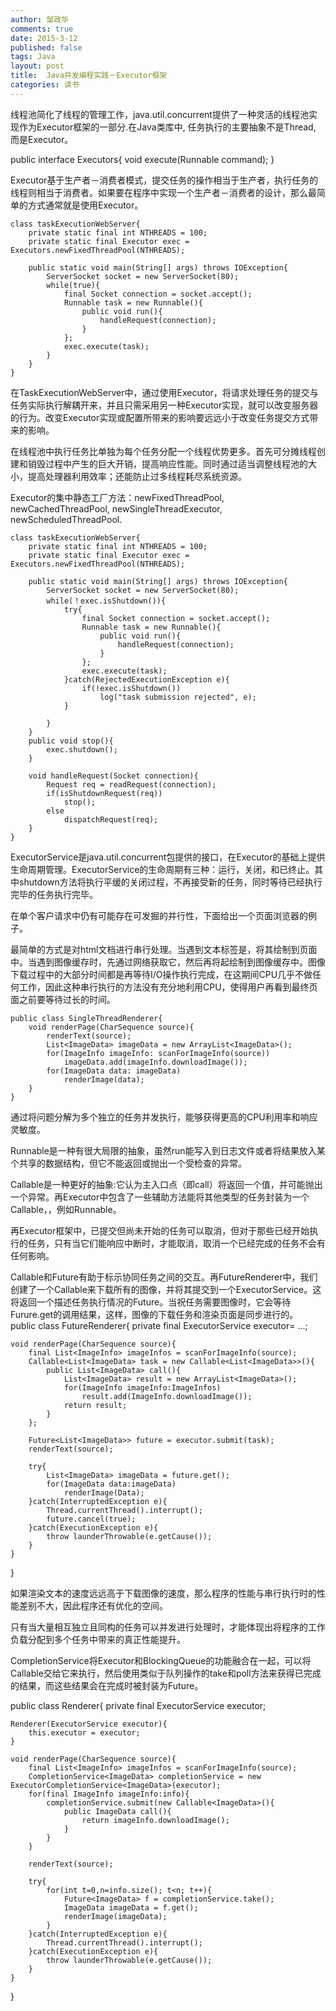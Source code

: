 ```yaml
---
author: 邹政华
comments: true
date: 2015-3-12
published: false 
tags: Java
layout: post
title:  Java并发编程实践－Executor框架
categories: 读书 
---
```



线程池简化了线程的管理工作，java.util.concurrent提供了一种灵活的线程池实现作为Executor框架的一部分.在Java类库中, 任务执行的主要抽象不是Thread, 而是Executor。

public interface Executors{
	void execute(Runnable command);
}

Executor基于生产者－消费者模式，提交任务的操作相当于生产者，执行任务的线程则相当于消费者。如果要在程序中实现一个生产者－消费者的设计，那么最简单的方式通常就是使用Executor。

	class taskExecutionWebServer{
		private static final int NTHREADS = 100;
		private static final Executor exec =  Executors.newFixedThreadPool(NTHREADS);

		public static void main(String[] args) throws IOException{
			ServerSocket socket = new ServerSocket(80);
			while(true){
				final Socket connection = socket.accept();
				Runnable task = new Runnable(){
					public void run(){
						handleRequest(connection);
					}
				};
				exec.execute(task);
			}
		}
	}

在TaskExecutionWebServer中，通过使用Executor，将请求处理任务的提交与任务实际执行解耦开来，并且只需采用另一种Executor实现，就可以改变服务器的行为。改变Executor实现或配置所带来的影响要远远小于改变任务提交方式带来的影响。

在线程池中执行任务比单独为每个任务分配一个线程优势更多。首先可分摊线程创建和销毁过程中产生的巨大开销，提高响应性能。同时通过适当调整线程池的大小，提高处理器利用效率；还能防止过多线程耗尽系统资源。

Executor的集中静态工厂方法：newFixedThreadPool, newCachedThreadPool, newSingleThreadExecutor, newScheduledThreadPool.



	class taskExecutionWebServer{
		private static final int NTHREADS = 100;
		private static final Executor exec =  Executors.newFixedThreadPool(NTHREADS);

		public static void main(String[] args) throws IOException{
			ServerSocket socket = new ServerSocket(80);
			while(！exec.isShutdown()){
				try{
					final Socket connection = socket.accept();
					Runnable task = new Runnable(){
						public void run(){
							handleRequest(connection);
						}
					};
					exec.execute(task);
				}catch(RejectedExecutionException e){
					if(!exec.isShutdown())
						log("task submission rejected", e);
				}
				
			}
		}
		public void stop(){
			exec.shutdown();
		}

		void handleRequest(Socket connection){
			Request req = readRequest(connection);
			if(isShutdownRequest(req))
				stop();
			else
				dispatchRequest(req);
		}
	}


ExecutorService是java.util.concurrent包提供的接口，在Executor的基础上提供生命周期管理。ExecutorService的生命周期有三种：运行，关闭，和已终止。其中shutdown方法将执行平缓的关闭过程，不再接受新的任务，同时等待已经执行完毕的任务执行完毕。

在单个客户请求中仍有可能存在可发掘的并行性，下面给出一个页面浏览器的例子。

最简单的方式是对html文档进行串行处理。当遇到文本标签是，将其绘制到页面中。当遇到图像缓存时，先通过网络获取它，然后再将起绘制到图像缓存中。图像下载过程中的大部分时间都是再等待I/O操作执行完成，在这期间CPU几乎不做任何工作，因此这种串行执行的方法没有充分地利用CPU，使得用户再看到最终页面之前要等待过长的时间。

	public class SingleThreadRenderer{
		void renderPage(CharSequence source){
			renderText(source);
			List<ImageData> imageData = new ArrayList<ImageData>();
			for(ImageInfo imageInfo: scanForImageInfo(source))
				imageData.add(imageInfo.downloadImage());
			for(ImageData data: imageData)
				renderImage(data);
		}
	}

通过将问题分解为多个独立的任务并发执行，能够获得更高的CPU利用率和响应灵敏度。

Runnable是一种有很大局限的抽象，虽然run能写入到日志文件或者将结果放入某个共享的数据结构，但它不能返回或抛出一个受检查的异常。

Callable是一种更好的抽象:它认为主入口点（即call）将返回一个值，并可能抛出一个异常。再Executor中包含了一些辅助方法能将其他类型的任务封装为一个Callable，，例如Runnable。

再Executor框架中，已提交但尚未开始的任务可以取消，但对于那些已经开始执行的任务，只有当它们能响应中断时，才能取消，取消一个已经完成的任务不会有任何影响。

Callable和Future有助于标示协同任务之间的交互。再FutureRenderer中，我们创建了一个Callable来下载所有的图像，并将其提交到一个ExecutorService。这将返回一个描述任务执行情况的Future。当祝任务需要图像时，它会等待Furure.get的调用结果，这样，图像的下载任务和渲染页面是同步进行的。
public class FutureRenderer{
	private final ExecutorService executor= ...;

	void renderPage(CharSequence source){
		final List<ImageInfo> imageInfos = scanForImageInfo(source);
		Callable<List<ImageData> task = new Callable<List<ImageData>>(){
			public List<ImageData> call(){
				List<ImageData> result = new ArrayList<ImageData>();
				for(ImageInfo imageInfo:ImageInfos)
					result.add(ImageInfo.downloadImage());
				return result;
			}
		};

		Future<List<ImageData>> future = executor.submit(task);
		renderText(source);

		try{
			List<ImageData> imageData = future.get();
			for(ImageData data:imageData)
				renderImage(Data);
		}catch(InterruptedException e){
			Thread.currentThread().interrupt();
			future.cancel(true);
		}catch(ExecutionException e){
			throw launderThrowable(e.getCause());
		}
	}
}

如果渲染文本的速度远远高于下载图像的速度，那么程序的性能与串行执行时的性能差别不大，因此程序还有优化的空间。

只有当大量相互独立且同构的任务可以并发进行处理时，才能体现出将程序的工作负载分配到多个任务中带来的真正性能提升。

CompletionService将Executor和BlockingQueue的功能融合在一起，可以将Callable交给它来执行，然后使用类似于队列操作的take和poll方法来获得已完成的结果，而这些结果会在完成时被封装为Future。


public class Renderer{
	private final ExecutorService executor;

	Renderer(ExecutorService executor){
		this.executor = executor;
	}

	void renderPage(CharSequence source){
		final List<ImageInfo> imageInfos = scanForImageInfo(source);
		CompletionService<ImageData> completionService = new ExecutorCompletionService<ImageData>(executor);
		for(final ImageInfo imageInfo:info){
			completionService.submit(new Callable<ImageData>(){
				public ImageData call(){
					return imageInfo.downloadImage();
				}
			}
		}

		renderText(source);

		try{
			for(int t=0,n=info.size(); t<n; t++){
				Future<ImageData> f = completionService.take();
				ImageData imageData = f.get();
				renderImage(imageData);
			}
		}catch(InterruptedException e){
			Thread.currentThread().interrupt();
		}catch(ExecutionException e){
			throw launderThrowable(e.getCause());
		}
	}
}



